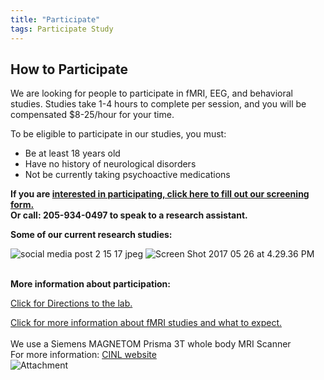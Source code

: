 ```yaml
---
title: "Participate"
tags: Participate Study
---
```

## How to Participate

We are looking for people to participate in fMRI, EEG, and behavioral studies. Studies take 1-4 hours to complete per session, and you will be compensated $8-25/hour for your time.  

To be eligible to participate in our studies, you must:  
- Be at least 18 years old  
- Have no history of neurological disorders  
- Not be currently taking psychoactive medications  

**If you are [interested in participating, click here to fill out our screening form.](https://survey.eyes.uab.edu/surveys/?s=9NA8LCXXTW)**  
**Or call: 205-934-0497 to speak to a research assistant.**  

**Some of our current research studies:**  

![social media post 2 15 17 jpeg](https://labs.uab.edu/visscher/images/social_media_post_2-15-17_jpeg.jpg) ![Screen Shot 2017 05 26 at 4.29.36 PM](https://labs.uab.edu/visscher/images/Screen_Shot_2017-05-26_at_4.29.36_PM.png)</div>

**[  
](http://visscher.neurobiology.uab.edu/pdf/Map_Directions.pdf)More information about participation:**  

[Click for Directions to the lab.](https://labs.uab.edu/visscher/images/Directions_to_Civitan_International_Research_Center.pdf)  

[Click for more information about fMRI studies and what to expect.](https://labs.uab.edu/visscher/images/fMRI_info.pdf)[  
](http://visscher.neurobiology.uab.edu/pdf/fMRI_info.pdf)[  
](http://visscher.neurobiology.uab.edu/pdf/fMRI_info.pdf)We use a Siemens MAGNETOM Prisma 3T whole body MRI Scanner  
For more information: [CINL website](http://www.uab.edu/research/administration/CentersCores/Pages/Civitan-Functional-Neuroimaging-Laboratory.aspx)  
![Attachment](https://labs.uab.edu/visscher/images/Attachment.jpg)